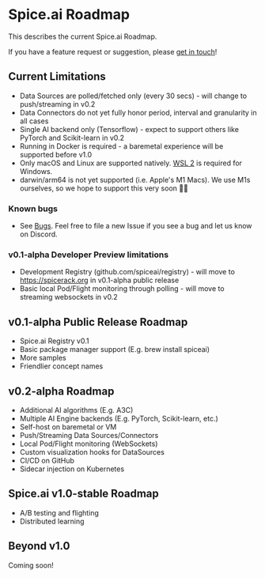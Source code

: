 # Spice.ai Roadmap

This describes the current Spice.ai Roadmap.

If you have a feature request or suggestion, please [get in touch](https://github.com/spiceai/spiceai#community)!

## Current Limitations

- Data Sources are polled/fetched only (every 30 secs) - will change to push/streaming in v0.2
- Data Connectors do not yet fully honor period, interval and granularity in all cases
- Single AI backend only (Tensorflow) - expect to support others like PyTorch and Scikit-learn in v0.2
- Running in Docker is required - a baremetal experience will be supported before v1.0
- Only macOS and Linux are supported natively. [WSL 2](https://docs.microsoft.com/en-us/windows/wsl/install-win10) is required for Windows.
- darwin/arm64 is not yet supported (i.e. Apple's M1 Macs). We use M1s ourselves, so we hope to support this very soon 👨‍💻

### Known bugs

- See [Bugs](https://github.com/spiceai/spiceai/labels/bug). Feel free to file a new Issue if you see a bug and let us know on Discord.

### v0.1-alpha Developer Preview limitations

- Development Registry (github.com/spiceai/registry) - will move to https://spicerack.org in v0.1-alpha public release
- Basic local Pod/Flight monitoring through polling - will move to streaming websockets in v0.2

## v0.1-alpha Public Release Roadmap

- Spice.ai Registry v0.1
- Basic package manager support (E.g. brew install spiceai)
- More samples
- Friendlier concept names

## v0.2-alpha Roadmap

- Additional AI algorithms (E.g. A3C)
- Multiple AI Engine backends (E.g. PyTorch, Scikit-learn, etc.)
- Self-host on baremetal or VM
- Push/Streaming Data Sources/Connectors
- Local Pod/Flight monitoring (WebSockets)
- Custom visualization hooks for DataSources
- CI/CD on GitHub
- Sidecar injection on Kubernetes

## Spice.ai v1.0-stable Roadmap

- A/B testing and flighting
- Distributed learning

## Beyond v1.0

Coming soon!
